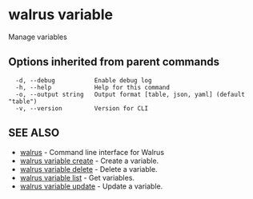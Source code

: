# walrus variable

Manage variables

## Options inherited from parent commands

```
  -d, --debug           Enable debug log
  -h, --help            Help for this command
  -o, --output string   Output format [table, json, yaml] (default "table")
  -v, --version         Version for CLI
```

## SEE ALSO

* [walrus](../walrus)	 - Command line interface for Walrus
* [walrus variable create](walrus_variable_create)	 - Create a variable.
* [walrus variable delete](walrus_variable_delete)	 - Delete a variable.
* [walrus variable list](walrus_variable_list)	 - Get variables.
* [walrus variable update](walrus_variable_update)	 - Update a variable.

